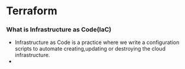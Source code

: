 # Terraform


### What is Infrastructure as Code(IaC)

- Infrastructure as Code is a practice where we write a configuration scripts to automate creating,updating or destroying the cloud infrastructure.
- 
